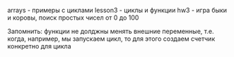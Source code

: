 
arrays - примеры с циклами
lesson3 - циклы и функции
hw3 - игра быки и коровы, поиск простых чисел от 0 до 100

Запомнить:
функции не долджны менять внешние переменные, т.е. когда, например, мы запускаем цикл, то для этого создаем счетчик конкретно для цикла